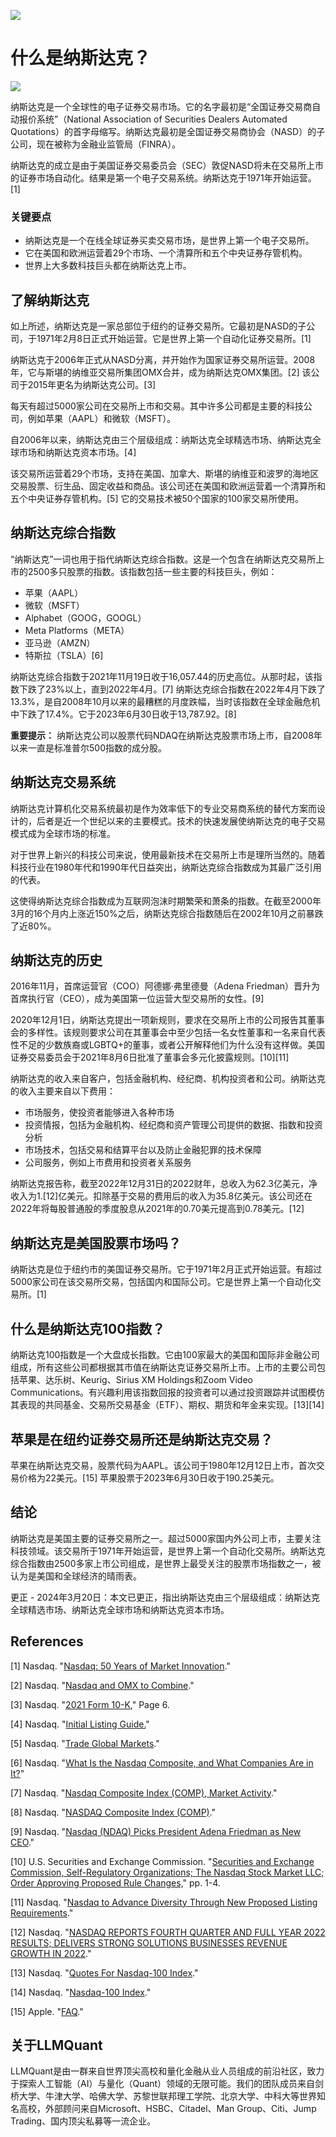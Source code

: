 ![](https://fastly.jsdelivr.net/gh/bucketio/img11@main/2024/10/21/1729466068183-23134fce-3131-4262-b18c-f378d71af4f6.gif)
# 什么是纳斯达克？

![](https://fastly.jsdelivr.net/gh/bucketio/img9@main/2024/10/20/1729465031968-b3c8959e-1d37-4b8a-91b1-b0b0dfe25143.png)

纳斯达克是一个全球性的电子证券交易市场。它的名字最初是“全国证券交易商自动报价系统”（National Association of Securities Dealers Automated Quotations）的首字母缩写。纳斯达克最初是全国证券交易商协会（NASD）的子公司，现在被称为金融业监管局（FINRA）。

纳斯达克的成立是由于美国证券交易委员会（SEC）敦促NASD将未在交易所上市的证券市场自动化。结果是第一个电子交易系统。纳斯达克于1971年开始运营。[1]

### 关键要点

- 纳斯达克是一个在线全球证券买卖交易市场，是世界上第一个电子交易所。
- 它在美国和欧洲运营着29个市场、一个清算所和五个中央证券存管机构。
- 世界上大多数科技巨头都在纳斯达克上市。

## 了解纳斯达克

如上所述，纳斯达克是一家总部位于纽约的证券交易所。它最初是NASD的子公司，于1971年2月8日正式开始运营。它是世界上第一个自动化证券交易所。[1]

纳斯达克于2006年正式从NASD分离，并开始作为国家证券交易所运营。2008年，它与斯堪的纳维亚交易所集团OMX合并，成为纳斯达克OMX集团。[2] 该公司于2015年更名为纳斯达克公司。[3]

每天有超过5000家公司在交易所上市和交易。其中许多公司都是主要的科技公司，例如苹果（AAPL）和微软（MSFT）。

自2006年以来，纳斯达克由三个层级组成：纳斯达克全球精选市场、纳斯达克全球市场和纳斯达克资本市场。[4]

该交易所运营着29个市场，支持在美国、加拿大、斯堪的纳维亚和波罗的海地区交易股票、衍生品、固定收益和商品。该公司还在美国和欧洲运营着一个清算所和五个中央证券存管机构。[5] 它的交易技术被50个国家的100家交易所使用。

## 纳斯达克综合指数

“纳斯达克”一词也用于指代纳斯达克综合指数。这是一个包含在纳斯达克交易所上市的2500多只股票的指数。该指数包括一些主要的科技巨头，例如：

- 苹果（AAPL）
- 微软（MSFT）
- Alphabet（GOOG，GOOGL）
- Meta Platforms（META）
- 亚马逊（AMZN）
- 特斯拉（TSLA）[6]

纳斯达克综合指数于2021年11月19日收于16,057.44的历史高位。从那时起，该指数下跌了23%以上，直到2022年4月。[7] 纳斯达克综合指数在2022年4月下跌了13.3%，是自2008年10月以来的最糟糕的月度跌幅，当时该指数在全球金融危机中下跌了17.4%。它于2023年6月30日收于13,787.92。[8]

**重要提示：** 纳斯达克公司以股票代码NDAQ在纳斯达克股票市场上市，自2008年以来一直是标准普尔500指数的成分股。

## 纳斯达克交易系统

纳斯达克计算机化交易系统最初是作为效率低下的专业交易商系统的替代方案而设计的，后者是近一个世纪以来的主要模式。技术的快速发展使纳斯达克的电子交易模式成为全球市场的标准。

对于世界上新兴的科技公司来说，使用最新技术在交易所上市是理所当然的。随着科技行业在1980年代和1990年代日益突出，纳斯达克综合指数成为其最广泛引用的代表。

这使得纳斯达克综合指数成为互联网泡沫时期繁荣和萧条的指数。在截至2000年3月的16个月内上涨近150%之后，纳斯达克综合指数随后在2002年10月之前暴跌了近80%。

## 纳斯达克的历史

2016年11月，首席运营官（COO）阿德娜·弗里德曼（Adena Friedman）晋升为首席执行官（CEO），成为美国第一位运营大型交易所的女性。[9]

2020年12月1日，纳斯达克提出一项新规则，要求在交易所上市的公司报告其董事会的多样性。该规则要求公司在其董事会中至少包括一名女性董事和一名来自代表性不足的少数族裔或LGBTQ+的董事，或者公开解释他们为什么没有这样做。美国证券交易委员会于2021年8月6日批准了董事会多元化披露规则。[10][11]

纳斯达克的收入来自客户，包括金融机构、经纪商、机构投资者和公司。纳斯达克的收入主要来自以下费用：

- 市场服务，使投资者能够进入各种市场
- 投资情报，包括为金融机构、经纪商和资产管理公司提供的数据、指数和投资分析
- 市场技术，包括交易和结算平台以及防止金融犯罪的技术保障
- 公司服务，例如上市费用和投资者关系服务

纳斯达克报告称，截至2022年12月31日的2022财年，总收入为62.3亿美元，净收入为1.[12]亿美元。扣除基于交易的费用后的收入为35.8亿美元。该公司还在2022年将每股普通股的季度股息从2021年的0.70美元提高到0.78美元。[12]

## 纳斯达克是美国股票市场吗？

纳斯达克是位于纽约市的美国证券交易所。它于1971年2月正式开始运营。有超过5000家公司在该交易所交易，包括国内和国际公司。它是世界上第一个自动化交易所。[1]

## 什么是纳斯达克100指数？

纳斯达克100指数是一个大盘成长指数。它由100家最大的美国和国际非金融公司组成，所有这些公司都根据其市值在纳斯达克证券交易所上市。上市的主要公司包括苹果、达乐树、Keurig、Sirius XM Holdings和Zoom Video Communications。有兴趣利用该指数回报的投资者可以通过投资跟踪并试图模仿其表现的共同基金、交易所交易基金（ETF）、期权、期货和年金来实现。[13][14]

## 苹果是在纽约证券交易所还是纳斯达克交易？

苹果在纳斯达克交易，股票代码为AAPL。该公司于1980年12月12日上市，首次交易价格为22美元。[15] 苹果股票于2023年6月30日收于190.25美元。

## 结论

纳斯达克是美国主要的证券交易所之一。超过5000家国内外公司上市，主要关注科技领域。该交易所于1971年开始运营，是世界上第一个自动化交易所。纳斯达克综合指数由2500多家上市公司组成，是世界上最受关注的股票市场指数之一，被认为是美国和全球经济的晴雨表。

更正 - 2024年3月20日：本文已更正，指出纳斯达克由三个层级组成：纳斯达克全球精选市场、纳斯达克全球市场和纳斯达克资本市场。

## References

[1] Nasdaq. "[Nasdaq: 50 Years of Market Innovation](https://www.nasdaq.com/articles/nasdaq%3A-50-years-of-market-innovation-2021-02-11)."

[2] Nasdaq. "[Nasdaq and OMX to Combine](https://www.nasdaq.com/about/press-center/nasdaq-and-omx-combine)."

[3] Nasdaq. "[2021 Form 10-K](https://ir.nasdaq.com/static-files/a6d48019-710d-40ed-9dd5-0f256b579b47)," Page 6.

[4] Nasdaq. "[Initial Listing Guide.](https://listingcenter.nasdaq.com/assets/initialguide.pdf)"

[5] Nasdaq. "[Trade Global Markets](https://www.nasdaq.com/solutions/trade-global-markets)."

[6] Nasdaq. "[What Is the Nasdaq Composite, and What Companies Are in It?](https://www.nasdaq.com/articles/what-is-the-nasdaq-composite-and-what-companies-are-in-it-2021-05-12)"

[7] Nasdaq. "[Nasdaq Composite Index (COMP), Market Activity](https://www.nasdaq.com/market-activity/index/comp)."

[8] Nasdaq. "[NASDAQ Composite Index (COMP)](https://www.nasdaq.com/market-activity/index/comp)."

[9] Nasdaq. "[Nasdaq (NDAQ) Picks President Adena Friedman as New CEO](https://www.nasdaq.com/articles/nasdaq-ndaq-picks-president-adena-friedman-as-new-ceo-2016-11-16)."

[10] U.S. Securities and Exchange Commission. "[Securities and Exchange Commission, Self-Regulatory Organizations; The Nasdaq Stock Market LLC; Order Approving Proposed Rule Changes,](https://www.sec.gov/rules/sro/nasdaq/2021/34-92590.pdf)" pp. 1-4.

[11] Nasdaq. "[Nasdaq to Advance Diversity Through New Proposed Listing Requirements](https://www.nasdaq.com/press-release/nasdaq-to-advance-diversity-through-new-proposed-listing-requirements-2020-12-01)."

[12] Nasdaq. "[NASDAQ REPORTS FOURTH QUARTER AND FULL YEAR 2022 RESULTS; DELIVERS STRONG SOLUTIONS BUSINESSES REVENUE GROWTH IN 2022](https://ir.nasdaq.com/news-releases/news-release-details/nasdaq-reports-fourth-quarter-and-full-year-2022-results)."

[13] Nasdaq. "[Quotes For Nasdaq-100 Index](https://www.nasdaq.com/market-activity/quotes/nasdaq-ndx-index)."

[14] Nasdaq. "[Nasdaq-100 Index](https://www.nasdaq.com/solutions/nasdaq-100)."

[15] Apple. "[FAQ](https://investor.apple.com/faq/default.aspx)."

## 关于LLMQuant
LLMQuant是由一群来自世界顶尖高校和量化金融从业人员组成的前沿社区，致力于探索人工智能（AI）与量化（Quant）领域的无限可能。我们的团队成员来自剑桥大学、牛津大学、哈佛大学、苏黎世联邦理工学院、北京大学、中科大等世界知名高校，外部顾问来自Microsoft、HSBC、Citadel、Man Group、Citi、Jump Trading、国内顶尖私募等一流企业。
